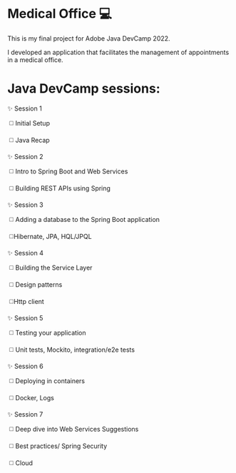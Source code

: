 # Medical Office :computer:
This is my final project for Adobe Java DevCamp 2022. 

I developed an application that facilitates the management of appointments in a medical office.

# Java DevCamp sessions:

:sparkles: Session 1

​ ◻️ Initial Setup

​ ◻️ Java Recap

:sparkles: Session 2

​ ◻️ Intro to Spring Boot and Web Services

​ ◻️ Building REST APIs using Spring

:sparkles: Session 3

​ ◻️ Adding a database to the Spring Boot application

​ ◻️Hibernate, JPA, HQL/JPQL

:sparkles: Session 4

​ ◻️ Building the Service Layer

​ ◻️ Design patterns

​ ◻️Http client

:sparkles: Session 5

​ ◻️ Testing your application

​ ◻️ Unit tests, Mockito, integration/e2e tests

:sparkles: Session 6

​ ◻️ Deploying in containers

​ ◻️ Docker, Logs

:sparkles: Session 7

​ ◻️ Deep dive into Web Services Suggestions

​ ◻️ Best practices/ Spring Security

​ ◻️ Cloud

